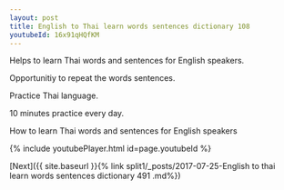 ```yaml
---
layout: post
title: English to Thai learn words sentences dictionary 108 
youtubeId: 16x91qHQfKM
---
```

 
 
Helps to learn Thai words and sentences for English speakers.

Opportunitiy to repeat the words sentences. 

Practice Thai language. 
 
10 minutes practice every day. 
 
How to learn Thai words and sentences for English speakers 
 
{% include youtubePlayer.html id=page.youtubeId %}
 
 
[Next]({{ site.baseurl }}{% link  split1/_posts/2017-07-25-English to thai learn words sentences dictionary 491 .md%})
 
